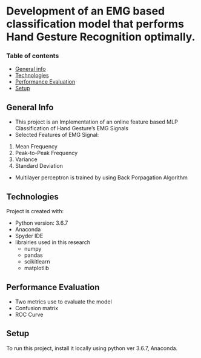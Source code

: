# Development of an EMG based classification model that performs Hand Gesture Recognition optimally.


### Table of contents
* [General info](#general-info)
* [Technologies](#technologies)
* [Performance Evaluation](#performance-Evaluation)
* [Setup](#setup)

## General Info
* This project is an Implementation of an online feature based MLP Classification of Hand Gesture’s EMG Signals
* Selected Features of EMG Signal:

 1. Mean Frequency
 2. Peak-to-Peak Frequency
 3. Variance
 4. Standard Deviation
 
- Multilayer perceptron is trained by using Back Porpagation Algorithm

	
## Technologies
Project is created with:
* Python version: 3.6.7
* Anaconda 
* Spyder IDE
* librairies used in this research 
  * numpy 
  * pandas
  * scikitlearn
  * matplotlib
	

## Performance Evaluation
 * Two metrics use to evaluate the model
 * Confusion matrix
 * ROC Curve

## Setup
To run this project, install it locally using python ver 3.6.7, Anaconda.
